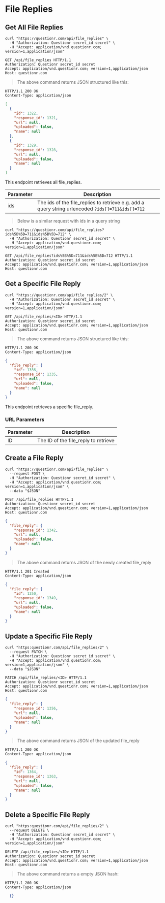 # File Replies

## Get All File Replies

```shell
curl "https://questionr.com/api/file_replies" \
  -H "Authorization: Questionr secret_id secret" \
  -H "Accept: application/vnd.questionr.com; version=1,application/json"
```

```http
GET /api/file_replies HTTP/1.1
Authorization: Questionr secret_id secret
Accept: application/vnd.questionr.com; version=1,application/json
Host: questionr.com
```

> The above command returns JSON structured like this:

```http
HTTP/1.1 200 OK
Content-Type: application/json
```
```json
[
  {
    "id": 1322,
    "response_id": 1321,
    "url": null,
    "uploaded": false,
    "name": null
  },
  {
    "id": 1329,
    "response_id": 1328,
    "url": null,
    "uploaded": false,
    "name": null
  }
]
```

This endpoint retrieves all file_replies.


Parameter | Description
--------- | -----------
ids | The ids of the file_replies to retrieve e.g. add a query string urlencoded `?ids[]=711&ids[]=712`

> Below is a similar request with ids in a query string

```shell
curl "https://questionr.com/api/file_replies?ids%5B%5D=711&ids%5B%5D=712" \
  -H "Authorization: Questionr secret_id secret" \
  -H "Accept: application/vnd.questionr.com; version=1,application/json"
```
```http
GET /api/file_replies?ids%5B%5D=711&ids%5B%5D=712 HTTP/1.1
Authorization: Questionr secret_id secret
Accept: application/vnd.questionr.com; version=1,application/json
Host: questionr.com
```

## Get a Specific File Reply

```shell
curl "https://questionr.com/api/file_replies/2" \
  -H "Authorization: Questionr secret_id secret" \
  -H "Accept: application/vnd.questionr.com; version=1,application/json"
```

```http
GET /api/file_replies/<ID> HTTP/1.1
Authorization: Questionr secret_id secret
Accept: application/vnd.questionr.com; version=1,application/json
Host: questionr.com
```

> The above command returns JSON structured like this:

```http
HTTP/1.1 200 OK
Content-Type: application/json
```
```json
{
  "file_reply": {
    "id": 1336,
    "response_id": 1335,
    "url": null,
    "uploaded": false,
    "name": null
  }
}
```

This endpoint retrieves a specific file_reply.

### URL Parameters

Parameter | Description
--------- | -----------
ID | The ID of the file_reply to retrieve



## Create a File Reply



```shell
curl "https://questionr.com/api/file_replies" \
  --request POST \
  -H "Authorization: Questionr secret_id secret" \
  -H "Accept: application/vnd.questionr.com; version=1,application/json" \
  --data "$JSON"
```

```http
POST /api/file_replies HTTP/1.1
Authorization: Questionr secret_id secret
Accept: application/vnd.questionr.com; version=1,application/json
Host: questionr.com
```
```json
{
  "file_reply": {
    "response_id": 1342,
    "url": null,
    "uploaded": false,
    "name": null
  }
}
```

> The above command returns JSON of the newly created file_reply

```http
HTTP/1.1 201 Created
Content-Type: application/json
```
```json
{
  "file_reply": {
    "id": 1350,
    "response_id": 1349,
    "url": null,
    "uploaded": false,
    "name": null
  }
}
```

## Update a Specific File Reply



```shell
curl "https:questionr.com/api/file_replies/2" \
  --request PATCH \
  -H "Authorization: Questionr secret_id secret" \
  -H "Accept: application/vnd.questionr.com; version=1,application/json" \
  --data "$JSON"
```
```http
PATCH /api/file_replies/<ID> HTTP/1.1
Authorization: Questionr secret_id secret
Accept: application/vnd.questionr.com; version=1,application/json
Host: questionr.com
```
```json
{
  "file_reply": {
    "response_id": 1356,
    "url": null,
    "uploaded": false,
    "name": null
  }
}
```

> The above command returns JSON of the updated file_reply

```http
HTTP/1.1 200 OK
Content-Type: application/json
```
```json
{
  "file_reply": {
    "id": 1364,
    "response_id": 1363,
    "url": null,
    "uploaded": false,
    "name": null
  }
}
```


## Delete a Specific File Reply



```shell
curl "https:questionr.com/api/file_replies/2" \
  --request DELETE \
  -H "Authorization: Questionr secret_id secret" \
  -H "Accept: application/vnd.questionr.com; version=1,application/json"
```

```http
DELETE /api/file_replies/<ID> HTTP/1.1
Authorization: Questionr secret_id secret
Accept: application/vnd.questionr.com; version=1,application/json
Host: questionr.com
```

> The above command returns a empty JSON hash:

```http
HTTP/1.1 200 OK
Content-Type: application/json
```
```json
  {}
```

